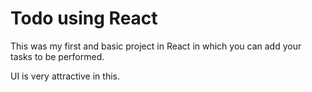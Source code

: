 # Todo using React

This was my first and basic project in React in which you can add your tasks to be performed.   

UI is very attractive in this.

 





 



 



 




 














 




















































































